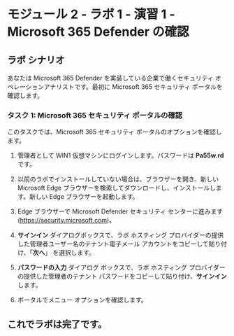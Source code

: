 ﻿# モジュール 2 - ラボ 1 - 演習 1 - Microsoft 365 Defender の確認 

## ラボ シナリオ

あなたは Microsoft 365 Defender を実装している企業で働くセキュリティ オペレーションアナリストです。最初に Microsoft 365 セキュリティ ポータルを確認します。

### タスク 1: Microsoft 365 セキュリティ ポータルの確認

このタスクでは、Microsoft 365 セキュリティ ポータルのオプションを確認します。

1.  管理者として WIN1 仮想マシンにログインします。パスワードは **Pa55w.rd** です。  

2.  以前のラボでインストールしていない場合は、ブラウザーを開き、新しい Microsoft Edge ブラウザーを検索してダウンロードし、インストールします。新しい Edge ブラウザーを起動します。

3.  Edge ブラウザーで Microsoft Defender セキュリティ センターに進みます (https://security.microsoft.com)。

4. **サインイン** ダイアログボックスで、ラボ ホスティング プロバイダーの提供した管理者ユーザー名のテナント電子メール アカウントをコピーして貼り付け、「**次へ**」 を選択します。

5. **パスワードの入力** ダイアログ ボックスで、ラボ ホスティング プロバイダーの提供した管理者のテナント パスワードをコピーして貼り付け、**サインイン** します。

6. ポータルでメニュー オプションを確認します。

## これでラボは完了です。